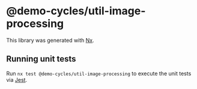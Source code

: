 # @demo-cycles/util-image-processing

This library was generated with [Nx](https://nx.dev).

## Running unit tests

Run `nx test @demo-cycles/util-image-processing` to execute the unit tests via [Jest](https://jestjs.io).
